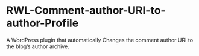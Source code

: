 RWL-Comment-author-URI-to-author-Profile
========================================

A WordPress plugin that automatically Changes the comment author URI to the blog’s author archive.
